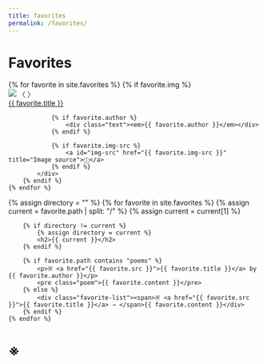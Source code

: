 ```yaml
---
title: favorites
permalink: /favorites/
---
```


# Favorites

<div class = "slideshow-container">
    {% for favorite in site.favorites %}
        {% if favorite.img %}
            <div class="mySlides fade">
                <div class="black-fade">
                    <a class="slide-src" href="{{ favorite.src }}"></a>
                    <img class="slide" src="/assets/favorites/{{favorite.img}}"/>
                    <a class="prev-slideshow" onclick="changeSlides(-1)">〈</a>
                    <a class="next-slideshow" onclick="changeSlides(1)">〉</a>
                </div>
                <div class="text"><a href="{{ favorite.src }}">{{ favorite.title }}</a></div>

                {% if favorite.author %}
                    <div class="text"><em>{{ favorite.author }}</em></div>
                {% endif %}

                {% if favorite.img-src %}
                    <a id="img-src" href="{{ favorite.img-src }}" title="Image source">ⓘ</a>
                {% endif %}
            </div>
        {% endif %}
    {% endfor %}
</div>

<div>
    {% assign directory = "" %}
    {% for favorite in site.favorites %}
        {% assign current = favorite.path | split: "/" %}
        {% assign current = current[1] %}

        {% if directory != current %}
            {% assign directory = current %}
            <h2>{{ current }}</h2>
        {% endif %}

        {% if favorite.path contains "poems" %}
            <p>※ <a href="{{ favorite.src }}">{{ favorite.title }}</a> by {{ favorite.author }}</p>
            <pre class="poem">{{ favorite.content }}</pre>
        {% else %}
            <div class="favorite-list"><span>※ <a href="{{ favorite.src }}">{{ favorite.title }}</a> ⇢ </span>{{ favorite.content }}</div>
        {% endif %}
    {% endfor %}
</div>

# ※

<script src="/assets/js/slideshow.js"></script>

